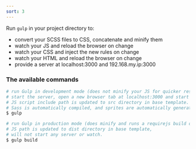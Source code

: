 ```yaml
---
sort: 3
---
```


Run `gulp` in your project directory to:

* convert your SCSS files to CSS, concatenate and minify them
* watch your JS and reload the browser on change
* watch your CSS and inject the new rules on change
* watch your HTML and reload the browser on change
* provide a server at localhost:3000 and 192.168.my.ip:3000

### The available commands
```sh
# run Gulp in development mode (does not minify your JS for quicker response),
# start the server, open a new browser tab at localhost:3000 and start watching files.
# JS script include path is updated to src directory in base template.
# Sass is automatically compiled, and sprites are automatically generated.
$ gulp
```

```sh
# run Gulp in production mode (does minify and runs a requirejs build on your JS),
# JS path is updated to dist directory in base template,
# will not start any server or watch.
$ gulp build
```
